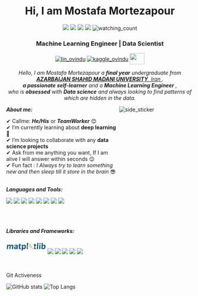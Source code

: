<h1 align="center">Hi, I am Mostafa Mortezapour </h1>
<p align="center">
<img src="https://img.shields.io/badge/Age-21-blue" />
  <img src="https://img.shields.io/badge/Focus-Machine%20Learning-brightgreen" />
  <img src="https://img.shields.io/badge/Lives-Iran,Tehran-success" />
  <img src="https://img.shields.io/badge/Languages-English%20%26%20Persion-brightgreen" />
  <img src="https://komarev.com/ghpvc/?username=MostafaCs1&color=brightgreen" alt="watching_count" />
</p>
<h3 align="center">Machine Learning Engineer | Data Scientist </h3>
<p align="center">
<a href="https://www.linkedin.com/in/mostafa-mortezapour-b57704195/" target="blank"><img align="center" src="https://img.icons8.com/fluency/344/linkedin-circled.png" alt="lin_ovindu" height="30" width="40" /></a>  
<a href="https://www.kaggle.com/mostafamortezapour" target="blank"><img align="center" src="https://www.vectorlogo.zone/logos/kaggle/kaggle-icon.svg" alt="kaggle_ovindu" height="30" width="40" /></a>
 <a href = "mostafamortezapour1@gmail.com"><img align="center" src="https://seeklogo.com/images/G/gmail-new-2020-logo-32DBE11BB4-seeklogo.com.png" height="30" width="40" /></a>
</p>
</p>


<p align="center">
  <em>
    Hello, I am Mostafa Mortezapour a <b>final year</b> undergraduate from <a href="http://en.azaruniv.ac.ir/"> <b>AZARBAIJAN SHAHID MADANI UNIVERSITY</b>, Iran </a>. <br>
    <b>a passionate self-learner</b> and a <b>Machine Learning Engineer</b>&nbsp;,<br>who is <b>obsessed</b>
    with <b>Data science</b> and always looking to find patterns of which are hidden in the data. 
  </em> 
</p>

<img align="right" width=200px height=200px alt="side_sticker" src="https://media.giphy.com/media/TEnXkcsHrP4YedChhA/giphy.gif" />

***About me:***

✔ Callme: ***He/His*** or ***TeamWorker*** 😊 <br>
✔ I’m currently learning about **deep learning**🥰<br>
✔ I’m looking to collaborate with any **data science projects**<br>
✔ Ask from me anything you want, If I am alive I will answer within seconds 😉<br>
✔ Fun fact : *I Always try to learn something new and then sleep till it store in the brain* 😎<br><br>
 

***Languages and Tools:***
<p align="left"> 
  <img src="https://img.icons8.com/color/48/4a90e2/c-plus-plus-logo.png"/>
  <img src="https://img.icons8.com/color/48/4a90e2/python--v1.png"/>
  <img src="https://img.icons8.com/fluency/48/000000/matlab.png"/>
  <img src="https://img.icons8.com/color/48/4a90e2/visual-studio-code-2019.png"/>
  <img src="https://img.icons8.com/fluency/48/000000/jupyter.png"/>
  <img src="https://img.icons8.com/color/48/4a90e2/git.png"/>
  <img src="https://img.icons8.com/fluent/48/4a90e2/github.png"/>
  <img src="https://img.icons8.com/color/48/000000/ubuntu--v1.png"/> 
</p><br><br>


***Libraries and Frameworks:***
<p align="left"> 
  <img height="40" src="https://raw.githubusercontent.com/jmv74211/matplotlib/master/images/matplotlib_logo.png"/>
  <img height="40" src="https://upload.wikimedia.org/wikipedia/commons/thumb/e/ed/Pandas_logo.svg/768px-Pandas_logo.svg.png"/>
  <img height="40" src="https://www.vectorlogo.zone/logos/numpy/numpy-ar21.svg"/>
  <img height="40" src="https://seeklogo.com/images/S/scikit-learn-logo-8766D07E2E-seeklogo.com.png"/>
  <img height="40" src="https://seaborn.pydata.org/_static/logo-wide-lightbg.svg"/>
  <img height="40" src="https://www.vectorlogo.zone/logos/tensorflow/tensorflow-ar21.svg"/>
</p><br>

 Git Activeness</b></i></p>
![GitHub stats](https://github-readme-stats.vercel.app/api?username=Mostafacs1&show_icons=true&count_private=true&include_all_commits=true&title_color=009933&icon_color=009933)
![Top Langs](https://github-readme-stats.vercel.app/api/top-langs/?username=MostafaCs1&layout=compact&custom_title=I%20use&title_color=009933&card_width=445)
</div>
